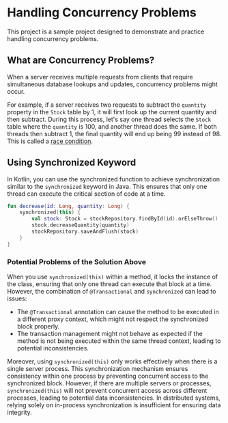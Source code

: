 # Handling Concurrency Problems

This project is a sample project designed to demonstrate and practice handling concurrency problems.

## What are Concurrency Problems?

When a server receives multiple requests from clients that require simultaneous database lookups and updates,
concurrency
problems might occur.

For example, if a server receives two requests to subtract the `quantity` property in the `Stock` table by 1, it will
first look up the current quantity and then subtract. During this process, let's say one thread selects the `Stock`
table where the `quantity` is 100, and another thread does the same. If both threads then subtract 1, the final quantity
will end up being 99 instead of 98. This is called a [race condition](https://en.wikipedia.org/wiki/Race_condition).

## Using Synchronized Keyword

In Kotlin, you can use the synchronized function to achieve synchronization similar to the `synchronized` keyword in
Java.
This ensures that only one thread can execute the critical section of code at a time.

```kotlin
fun decrease(id: Long, quantity: Long) {
    synchronized(this) {
        val stock: Stock = stockRepository.findById(id).orElseThrow()
        stock.decreaseQuantity(quantity)
        stockRepository.saveAndFlush(stock)
    }
}

```

### Potential Problems of the Solution Above

When you use `synchronized(this)` within a method, it locks the instance of the class, ensuring that only one thread can
execute that block at a time. However, the combination of `@Transactional` and `synchronized` can lead to issues:

- The `@Transactional` annotation can cause the method to be executed in a different proxy context, which might not
  respect
  the synchronized block properly.
- The transaction management might not behave as expected if the method is not being executed within the same thread
  context, leading to potential inconsistencies.

Moreover, using `synchronized(this)` only works effectively when there is a single server process. This synchronization
mechanism ensures consistency within one process by preventing concurrent access to the synchronized block. However, if
there are multiple servers or processes, `synchronized(this)` will not prevent concurrent access across different
processes, leading to potential data inconsistencies. In distributed systems, relying solely on in-process
synchronization is insufficient for ensuring data integrity.
